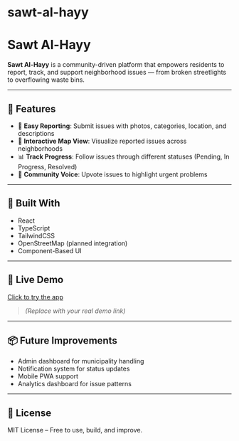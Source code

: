 # sawt-al-hayy
# Sawt Al-Hayy

**Sawt Al-Hayy** is a community-driven platform that empowers residents to report, track, and support neighborhood issues — from broken streetlights to overflowing waste bins.

---

## 🧩 Features

- 📸 **Easy Reporting**: Submit issues with photos, categories, location, and descriptions  
- 📍 **Interactive Map View**: Visualize reported issues across neighborhoods  
- 📊 **Track Progress**: Follow issues through different statuses (Pending, In Progress, Resolved)  
- 🙌 **Community Voice**: Upvote issues to highlight urgent problems

---

## 🔧 Built With

- React  
- TypeScript  
- TailwindCSS  
- OpenStreetMap (planned integration)  
- Component-Based UI

---

## 🚀 Live Demo

[Click to try the app](https://your-lovable-link.com)  
> _(Replace with your real demo link)_

---

## 📦 Future Improvements

- Admin dashboard for municipality handling  
- Notification system for status updates  
- Mobile PWA support  
- Analytics dashboard for issue patterns

---

## 🧠 License

MIT License – Free to use, build, and improve.
